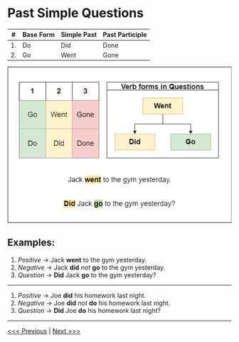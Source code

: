 # Past Simple Questions

| #   | Base Form | Simple Past | Past Participle |
| --- | --------- | ----------- | --------------- |
| 1.  | Do        | Did         | Done            |
| 2.  | Go        | Went        | Gone            |

![Past simple questions](../images/past-simple-questions.png)

## Examples:

1. _Positive_ -> Jack **went** to the gym yesterday.
1. _Negative_ -> Jack **did** _not_ **go** to the gym yesterday.
1. _Question_ -> **Did** Jack **go** to the gym yesterday?

---

1. _Positive_ -> Joe **did** his homework last night.
1. _Negative_ -> Joe **did** _not_ **do** his homework last night.
1. _Question_ -> **Did** Joe **do** his homework last night?

---

[<<< Previous](./PastSimple.md) | [Next >>>](./PastSimpleSentenceExamples.md)
